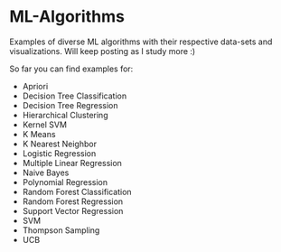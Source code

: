 # ML-Algorithms

Examples of diverse ML algorithms with their respective data-sets and visualizations. Will keep posting as I study more :)

So far you can find examples for:

- Apriori
- Decision Tree Classification
- Decision Tree Regression
- Hierarchical Clustering
- Kernel SVM
- K Means
- K Nearest Neighbor
- Logistic Regression
- Multiple Linear Regression
- Naive Bayes
- Polynomial Regression
- Random Forest Classification
- Random Forest Regression
- Support Vector Regression
- SVM
- Thompson Sampling
- UCB
